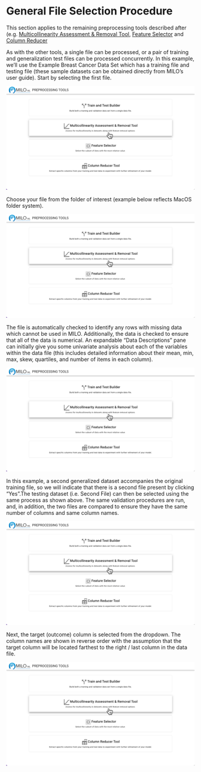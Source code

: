 # General File Selection Procedure

This section applies to the remaining preprocessing tools described after (e.g. [Multicollinearity Assessment & Removal Tool](./multicollinearity.md),
[Feature Selector](./feature-selector.md) and [Column Reducer](./column-reducer.md)

As with the other tools, a single file can be processed, or a pair of training and generalization test files can
be processed concurrently. In this example, we’ll use the Example Breast Cancer Data Set which has a training file
and testing file (these sample datasets can be obtained directly from MILO’s user guide). Start by selecting the
first file.

![Preprocessing Tools](./images/colinearity_screenshot_01.png)

Choose your file from the folder of interest (example below reflects MacOS folder system).

![Preprocessing Tools](./images/colinearity_screenshot_01.png)

The file is automatically checked to identify any rows with missing data which cannot be used in MILO. Additionally,
the data is checked to ensure that all of the data is numerical. An expandable “Data Descriptions” pane can initially
give you some univariate analysis about each of the variables within the data file (this includes detailed information
about their mean, min, max, skew, quartiles, and number of items in each column).

![Preprocessing Tools](./images/colinearity_screenshot_01.png)

In this example, a second generalized dataset accompanies the original training file, so we will indicate that there
is a second file present by clicking “Yes”.The testing dataset (i.e. Second File) can then be selected using the same
process as shown above. The same validation procedures are run, and, in addition, the two files are compared to ensure
they have the same number of columns and same column names.

![Preprocessing Tools](./images/colinearity_screenshot_01.png)

Next, the target (outcome) column is selected from the dropdown. The column names are shown in reverse order with the
assumption that the target column will be located farthest to the right / last column in the data file.

![Preprocessing Tools](./images/colinearity_screenshot_01.png)
